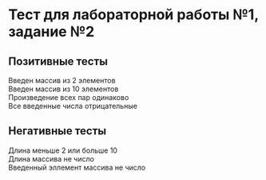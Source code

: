 #  Тест для лабораторной работы №1, задание №2

## Позитивные тесты
Введен массив из 2 элементов  
Введен массив из 10 элементов  
Произведение всех пар одинаково  
Все введенные числа отрицательные  


## Негативные тесты
Длина меньше 2 или больше 10  
Длина массива не число  
Введенный эллемент массива не число  
